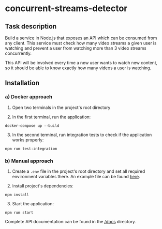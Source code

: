 # concurrent-streams-detector


## Task description
Build a service in Node.js that exposes an API which can be consumed from any client.
This service must check how many video streams a given user is watching and prevent a user from watching more than 3 video streams concurrently.

This API will be involved every time a new user wants to watch new content, so it should be able to know exactly how many videos a user is watching.


## Installation

### a) Docker approach
1. Open two terminals in the project's root directory

2. In the first terminal, run the application:
```
docker-compose up --build
```

3. In the second terminal, run integration tests to check if the application works properly:
```
npm run test:integration
```

### b) Manual approach
1. Create a `.env` file in the project's root directory and set all required environment variables there.
    An example file can be found [here](.env.example).
   
2. Install project's dependencies:
```   
npm install
```

3. Start the application:
```
npm run start
```

Complete API documentation can be found in the [/docs](docs/docs.md) directory.
